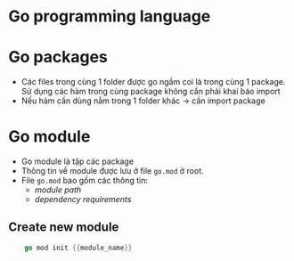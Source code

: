 # Go programming language

# Go packages
- Các files trong cùng 1 folder được go ngầm coi là trong cùng 1 package. Sử dụng các hàm trong cùng package không cần phải khai báo import
- Nếu hàm cần dùng nằm trong 1 folder khác -> cần import package

# Go module
- Go module là tập các package
- Thông tin về module được lưu ở file `go.mod` ở root.
- File `go.mod` bao gồm các thông tin:
	- _module path_
	- _dependency requirements_

## Create new module

``` go
	go mod init {{module_name}}
```

